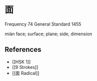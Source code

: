 # 面
Frequency 74
General Standard 1455

miàn
face; surface; plane; side, dimension

## References
- [[HSK 1]]
- [[9 Strokes]]
- [[面 Radical]]